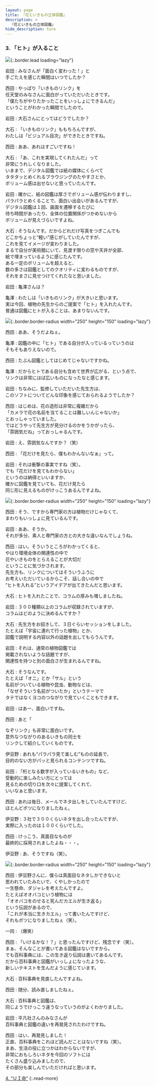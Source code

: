 ```yaml
---
layout: page
title: 『花といきもの立体図鑑』
description: >
  『花といきもの立体図鑑』
hide_description: ture
---
```


### 3. 「ヒト」が入ること

![](/interviews/jp/3ds/asuj/vol1/img/mainvisual3.jpg){:.border.lead loading="lazy"}

岩田
: みなさんが「面白く変わった！」と<br>手ごたえを感じた瞬間はいつでしたか？

西田
: やっぱり「いきものリンク」を<br>任天堂のみなさんに面白がっていただいたときです。<br>「僕たちがやりたかったことをいっしょにできるんだ」<br>ということがわかった瞬間でしたので。

岩田
: 大石さんにとってはどうでしたか？

大石
: 「いきものリンク」ももちろんですが、<br>わたしは「ビジュアル目次」ができたときですね。

西田
: ああ、あれはすごいですね！

大石
: 「あ、これを実現してくれたんだ」って<br>非常にうれしくなりました。<br>いままで、デジタル図鑑では紙の媒体にくらべて<br>タタタッとめくれるブラウジングのたやすさとか、<br>ボリューム感は出せないと思っていたんです。

岩田
: 確かに、紙の図鑑は厚さでボリューム感が伝わりますし、<br>パラパラとめくることで、面白い出会いがあるんですが、<br>デジタル図鑑は１回、画面を遷移するたびに<br>待ち時間があったり、全体の位置関係がつかめないから<br>ボリュームが見えづらいですよね。

大石
: そうなんです。だからどれだけ写真をつぎこんでも<br>どこかちょっと“軽い”感じがしていたんですが、<br>これを見てイメージが変わりました。<br>まるで自分が美術館にいて、見渡す限りの窓や天井が全部、<br>絵で埋まっているように感じたんです。<br>ある一定のボリュームを超えると、<br>数の多さは図鑑としてのクオリティに変わるものですが、<br>それをまさに見せつけてくれたなと思いました。

岩田
: 亀澤さんは？

亀澤
: わたしは「いきものリンク」が大きいと思います。<br>実は今回、植物の先生からのご提案で「ヒト」を入れたんです。<br>普通は図鑑にヒトが入ることは、あまりないんです。

![](/interviews/jp/3ds/asuj/vol1/img/photo11.jpg){:.border.border-radius width="250" height="150"  loading="lazy"}

西田
: ああ、そうだよねぇ。

亀澤
: 図鑑の中に「ヒト」である自分が入っているっていうのは<br>そもそもありえないので。

西田
: たぶん図鑑としてはじめてじゃないですかね。

亀澤
: だからヒトである自分も含めて世界が広がる、という点で、<br>リンクは非常にはば広いものになったなと感じます。

岩田
: ちなみに、監修していただいた先生方は、<br>このソフトについてどんな印象を感じておられるようでしたか？

西田
: はじめは、花の造形は非常に複雑だから<br>「カメラで花の名前を当てることは難しいんじゃないか」<br>とおっしゃっていました。<br>ではどうやって先生方が見分けるのかをうかがったら、<br>「雰囲気だね」っておっしゃるんです。

岩田
: え、雰囲気なんですか？（笑）

西田
: 「花だけを見たら、僕もわかんないなぁ」って。

岩田
: それは衝撃の事実ですね（笑）。<br>でも「花だけを見てもわからない」<br>というのは納得といいますか、<br>確かに図鑑を見ていても、花だけ見たら<br>同じ形に見えるものがけっこうあるんですよね。

![](/interviews/jp/3ds/asuj/vol1/img/photo12.jpg){:.border.border-radius width="250" height="150"  loading="lazy"}

西田
: そう、ですから専門家の方は植物だけじゃなくて、<br>まわりもいっしょに見ているんです。

岩田
: ああ、そうか。<br>それが多分、素人と専門家の方との大きな違いなんでしょうね。

西田
: はい。そういうところがわかってくると、<br>やはり環境全体の関連性の中で<br>花やいきものをとらえることが大切だ<br>ということに気づかされます。<br>先生方も、リンクについてはそういうふうに<br>お考えいただいているからこそ、話し合いの中で<br>“ヒトを入れる”というアイデアが出てきたんだと思います。

大石
: ヒトを入れたことで、コラムの厚みも増しましたね。

岩田
: ３００種類以上のコラムが収録されていますが、<br>コラムはどのように決めるんですか？

大石
: 先生方をお招きして、３日ぐらいセッションをしました。<br>たとえば「宇宙に連れて行った植物」とか、<br>図鑑で説明する内容以外の話題を出してもらうんです。

岩田
: それは、通常の植物図鑑では<br>掲載されないような話題ですが、<br>関連性を持つと別の面白さが生まれるんですね。

大石
: そうなんです。<br>たとえば「オニ」とか「サル」という<br>名前がついている植物や昆虫、動物などは、<br>「なぜそういう名前がついたか」というテーマで<br>タテではなくヨコのつながりで見ていくこともできます。

岩田
: はあー、面白いですね。

西田
: あと「

なぞリンク」も非常に面白いです。<br>意外なつながりのあるいきもの同士を<br>リンクして紹介していくものです。

伊豆野
: あれも“パラパラ見て楽しむ”ものの延長で、<br>目的のない方がパッと見られるコンテンツですね。

岩田
: 「桁となる数字が入っているいきもの」など、<br>受動的に楽しみたい方にとっては<br>見るための切り口を次々に提案してくれて、<br>いいなぁと思います。

西田
: あれは毎日、メールでネタ出しをしていたんですけど、<br>ほとんどボツになりましたねぇ。

伊豆野
: ３社で３００くらいネタを出し合ったんですが、<br>実際に入ったのは１００くらいでした。

西田
: けっこう、真面目なものが<br>最終的に採用されましたよね・・・。

伊豆野
: あ、そうですね（笑）。

![](/interviews/jp/3ds/asuj/vol1/img/photo13.jpg){:.border.border-radius width="250" height="150"  loading="lazy"}

西田
: 伊豆野さんに、僕らは真面目なネタしかできないと<br>思われていたみたいで、くやしかったので<br>一生懸命、ダジャレを考えたんですよ。<br>たとえばオオバコという植物には<br>「オオバコをのせると死んだカエルが生き返る」<br>という伝説があるので、<br>「これが本当に生きカエル」って書いたんですけど、<br>それもボツになりましたねぇ（笑）。

一同
: （爆笑）

西田
: 「いけるかな！？」と思ったんですけど、残念です（笑）。<br>まぁ、そんなことが書いてある図鑑はないですから。<br>でも百科事典には、この生き返り伝説は書いてあるんです。<br>だから百科事典と図鑑がいっしょになったような、<br>新しいテキストを生んだように感じています。

大石
: 百科事典を見直したんですよね。

西田
: 随分、読み直しましたねぇ。

大石
: 百科事典と図鑑は、<br>同じようでけっこう違うなっていうのがよくわかりました。

岩田
: 平凡社さんのみなさんが<br>百科事典と図鑑の違いを再発見されたわけですね。

西田
: はい、再発見しました！<br>正直、百科事典をこれほど読んだことはないですね（笑）。<br>まあ、生活の役に立つかはわからないですが、<br>非常におもしろいネタを今回のソフトには<br>たくさん盛り込みましたので、<br>その部分も楽しんでいただければと思います。


[4. “ＵＩ命”](4.md)
{:.read-more}
